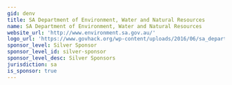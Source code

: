 ```yaml
---
gid: denv
title: SA Department of Environment, Water and Natural Resources
name: SA Department of Environment, Water and Natural Resources
website_url: 'http://www.environment.sa.gov.au/'
logo_url: 'https://www.govhack.org/wp-content/uploads/2016/06/sa_department_of_environment_water_and_natural_resources.png'
sponsor_level: Silver Sponsor
sponsor_level_id: silver-sponsor
sponsor_level_desc: Silver Sponsors
jurisdiction: sa
is_sponsor: true
---
```

